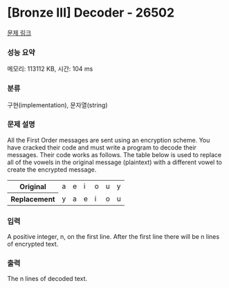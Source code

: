 # [Bronze III] Decoder - 26502 

[문제 링크](https://www.acmicpc.net/problem/26502) 

### 성능 요약

메모리: 113112 KB, 시간: 104 ms

### 분류

구현(implementation), 문자열(string)

### 문제 설명

<p>All the First Order messages are sent using an encryption scheme. You have cracked their code and must write a program to decode their messages. Their code works as follows. The table below is used to replace all of the vowels in the original message (plaintext) with a different vowel to create the encrypted message.</p>

<table class="table table-bordered table-center-20">
	<tbody>
		<tr>
			<th>Original</th>
			<td>a</td>
			<td>e</td>
			<td>i</td>
			<td>o</td>
			<td>u</td>
			<td>y</td>
		</tr>
		<tr>
			<th>Replacement</th>
			<td>y</td>
			<td>a</td>
			<td>e</td>
			<td>i</td>
			<td>o</td>
			<td>u</td>
		</tr>
	</tbody>
</table>

### 입력 

 <p>A positive integer, n, on the first line. After the first line there will be n lines of encrypted text.</p>

### 출력 

 <p>The n lines of decoded text.</p>

